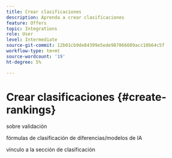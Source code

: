 ```yaml
---
title: Crear clasificaciones
description: Aprenda a crear clasificaciones
feature: Offers
topic: Integrations
role: User
level: Intermediate
source-git-commit: 12b01cb9de84399e5ede987866609acc10b64c5f
workflow-type: tm+mt
source-wordcount: '19'
ht-degree: 5%

---
```


# Crear clasificaciones {#create-rankings}

sobre validación

fórmulas de clasificación de diferencias/modelos de IA

vínculo a la sección de clasificación